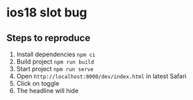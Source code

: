 # ios18 slot bug

## Steps to reproduce

1. Install dependencies `npm ci`
2. Build project `npm run build`
3. Start project `npm run serve`
4. Open `http://localhost:8000/dev/index.html` in latest Safari
5. Click on toggle
6. The headline will hide
